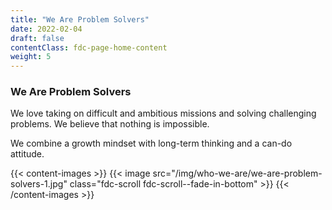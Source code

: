 ```yaml
---
title: "We Are Problem Solvers"
date: 2022-02-04
draft: false
contentClass: fdc-page-home-content
weight: 5
---
```


### We Are Problem Solvers

We love taking on difficult and ambitious missions and solving challenging problems. We believe that nothing is impossible.

We combine a growth mindset with long-term thinking and a can-do attitude.

{{< content-images >}}
  {{< image src="/img/who-we-are/we-are-problem-solvers-1.jpg" class="fdc-scroll fdc-scroll--fade-in-bottom" >}}
{{< /content-images >}}